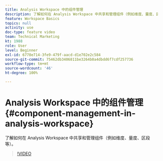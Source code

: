 ```yaml
---
title: Analysis Workspace 中的组件管理
description: 了解如何在 Analysis Workspace 中共享和管理组件（例如维度、量度、区段等）。
feature: Workspace Basics
topics: null
activity: use
doc-type: feature video
team: Technical Marketing
kt: 1988
role: User
level: Beginner
exl-id: 6778e714-3fe9-479f-aacd-d1e702e2c584
source-git-commit: 75462db3406811be3264b0a4dbdd6f7cdf257736
workflow-type: tm+mt
source-wordcount: '46'
ht-degree: 100%

---
```


# Analysis Workspace 中的组件管理 {#component-management-in-analysis-workspace}

了解如何在 Analysis Workspace 中共享和管理组件（例如维度、量度、区段等）。

>[!VIDEO](https://video.tv.adobe.com/v/24095/?quality=12)
